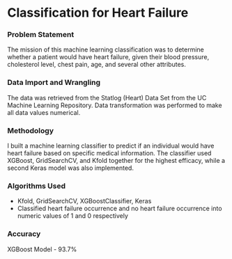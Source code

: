 # Classification for Heart Failure
### Problem Statement
The mission of this machine learning classification was to determine whether a patient would have heart failure, given their blood pressure, cholesterol level, chest pain, age, and several other attributes.

### Data Import and Wrangling
The data was retrieved from the Statlog (Heart) Data Set from the UC Machine Learning Repository. Data transformation was performed to make all data values numerical.

### Methodology
I built a machine learning classifier to predict if an individual would have heart failure based on specific medical information. The classifier used XGBoost, GridSearchCV, and Kfold together for the highest efficacy, while a second Keras model was also implemented.

### Algorithms Used
 - Kfold, GridSearchCV, XGBoostClassifier, Keras
 - Classified heart failure occurrence and no heart failure occurrence into numeric values of 1 and 0 respectively

### Accuracy
XGBoost Model - 93.7%
